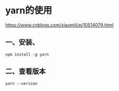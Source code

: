 # yarn的使用

https://www.cnblogs.com/xiaomili/p/10514079.html

## 一、安装、

`npm install -g yarn` 

## 二、查看版本

`yarn --version`